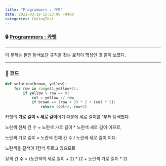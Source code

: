 ```yaml
---
title: "Programmers : 카펫"
date: 2021-03-19 15:23:00 -0400
categories: CodingTest
---
```




### 🔒 [Programmers : 카펫](https://programmers.co.kr/learn/courses/30/lessons/42842)

<hr>


이 문제는 완전 탐색보단 규칙을 찾는 로직이 핵심인 것 같아 보였다.


<hr>


### 🔑 코드

```python
def solution(brown, yellow):
    for row in range(1,yellow+1):
        if yellow % row == 0:
            col = yellow // row
            if brown == (row + 2) * 2 + (col * 2):
                return [col+2, row+2]
```

카펫의 **가로 길이 > 세로 길이**이기 때문에 세로 길이를 1부터 탐색했다.

노란색 전체 칸 수 = 노란색 가로 길이 * 노란색 세로 길이 이므로,

노란색 가로 길이 = 노란색 전체 칸 수 / 노란색 세로 길이 이다.

노란색을 갈색이 1칸씩 두르고 있으므로

갈색 칸 수 = (노란색의 세로 길이 + 2) * (2 + 노란섹 가로 길이 * 2)